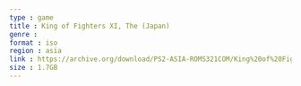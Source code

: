 ```yaml
---
type : game
title : King of Fighters XI, The (Japan)
genre : 
format : iso
region : asia
link : https://archive.org/download/PS2-ASIA-ROMS321COM/King%20of%20Fighters%20XI%2C%20The%20%28Japan%29.7z
size : 1.7GB
---
```

